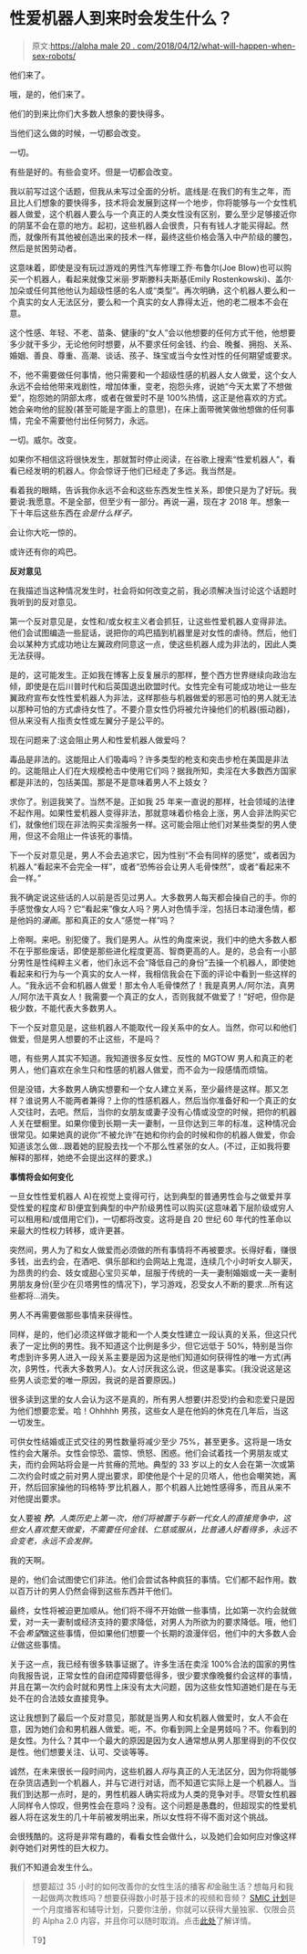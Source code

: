 # 性爱机器人到来时会发生什么？

> 原文:[https://alpha male 20 . com/2018/04/12/what-will-happen-when-sex-robots/](https://alphamale20.com/2018/04/12/what-will-happen-when-sex-robots/)

他们来了。

哦，是的，他们来了。

他们的到来比你们大多数人想象的要快得多。

当他们这么做的时候，一切都会改变。

一切。

有些是好的。有些会变坏。但是一切都会改变。

我以前写过这个话题，但我从未写过全面的分析。底线是:在我们的有生之年，而且比人们想象的要快得多，技术将会发展到这样一个地步，你将能够与一个女性机器人做爱，这个机器人要么与一个真正的人类女性没有区别，要么至少足够接近你的阴茎不会在意的地方。起初，这些机器人会很贵，只有有钱人才能买得起。然而，就像所有其他被创造出来的技术一样，最终这些价格会落入中产阶级的腰包，然后是贫困劳动者。

这意味着，即使是没有玩过游戏的男性汽车修理工乔·布鲁尔(Joe Blow)也可以购买一个机器人，看起来就像艾米丽·罗斯滕科夫斯基(Emily Rostenkowski)、盖尔·加朵或任何其他他认为超级性感的名人或“类型”。再次明确，这个机器人要么和一个真实的女人无法区分，要么和一个真实的女人靠得太近，他的老二根本不会在意。

这个性感、年轻、不老、苗条、健康的“女人”会以他想要的任何方式干他，他想要多少就干多少，无论他何时想要，从不要求任何金钱、约会、晚餐、拥抱、关系、婚姻、善良、尊重、高潮、谈话、孩子、珠宝或当今女性对性的任何期望或要求。

不，他不需要做任何事情，他只需要和一个超级性感的机器人女人做爱，这个女人永远不会给他带来戏剧性，增加体重，变老，抱怨头疼，说她“今天太累了不想做爱”，抱怨她的阴部太疼，或者在做爱时不是 100%热情，这正是他喜欢的方式。她会亲吻他的屁股(甚至可能是字面上的意思)，在床上面带微笑做他想做的任何事情，完全不需要他付出任何努力，永远。

一切。威尔。改变。

如果你不相信这将很快发生，那就暂时停止阅读，在谷歌上搜索“性爱机器人”，看看已经发明的机器人。你会惊讶于他们已经走了多远。我当然是。

看着我的眼睛，告诉我你永远不会和这些东西发生性关系，即使只是为了好玩。我要说:我愿意。不是全部，但至少有一部分。再说一遍，现在才 2018 年。想象一下十年后这些东西在*会是什么样子。*

会让你大吃一惊的。

或许还有你的鸡巴。

**反对意见**

在我描述当这种情况发生时，社会将如何改变之前，我必须解决当讨论这个话题时我听到的反对意见。

第一个反对意见是，女性和/或女权主义者会抓狂，让这些性爱机器人变得非法。他们会试图编造一些屁话，说把你的鸡巴插到机器里是对女性的虐待。然后，他们会以某种方式成功地让左翼政府同意这一点，使这些机器人成为非法的，因此人类无法获得。

是的，这可能发生。正如我在博客上反复展示的那样，整个西方世界继续向政治左倾，即使是在后川普时代和后英国退出欧盟时代。女性完全有可能成功地让一些左翼政府宣布女性性爱机器人为非法，这样那些与机器做爱的邪恶可怕的男人就无法以那种可怕的方式虐待女性了。不要介意女性仍将被允许操他们的机器(振动器)，但从来没有人指责女性或左翼分子是公平的。

现在问题来了:这会阻止男人和性爱机器人做爱吗？

毒品是非法的。这能阻止人们吸毒吗？许多类型的枪支和突击步枪在美国是非法的。这能阻止人们在大规模枪击中使用它们吗？据我所知，卖淫在大多数西方国家都是非法的，包括美国。那是不是意味着男人不上妓女？

求你了。别逗我笑了。当然不是。正如我 25 年来一直说的那样，社会领域的法律不起作用。如果性爱机器人变得非法，那就意味着价格会上涨，男人会非法购买它们，就像他们现在非法购买卖淫服务一样。这可能会阻止他们对某些类型的男人使用，但这不会阻止一件该死的事情。

下一个反对意见是，男人不会去追求它，因为性别“不会有同样的感觉”，或者因为机器人“看起来不会完全一样”，或者“恐怖谷会让男人毛骨悚然”，或者“看起来不会一样。”

我不确定说这些话的人以前是否见过男人。大多数男人每天都会操自己的手。你的手感觉像女人吗？它“看起来”像女人吗？男人对色情手淫，包括日本动漫色情，都是他妈的*漫画*。那和真正的女人“感觉一样”吗？

上帝啊。来吧。别犯傻了。我们是男人。从性的角度来说，我们中的绝大多数人都不在乎那些废话，即使是那些进化程度更高、智商更高的人。是的，总会有一小部分男性是性纯粹主义者，他们永远不会“降低自己的身份”去操一个机器人，即使她看起来和行为与一个真实的女人一样，我相信我会在下面的评论中看到一些这样的人。“我永远不会和机器人做爱！那太令人毛骨悚然了！我是真男人/阿尔法，真男人/阿尔法干真女人！我需要一个真正的女人，否则我就不做爱了！”好吧，但你是极少数，不能代表大多数男人。

下一个反对意见是，这些机器人不能取代一段关系中的女人。当然，你可以和他们做爱，但是男人想要的不止这些，不是吗？

嗯，有些男人其实不知道。我知道很多反女性、反性的 MGTOW 男人和真正的老男人，他们喜欢在余生只和性感的机器人做爱，而不会为一段感情而烦恼。

但是没错，大多数男人确实想要和一个女人建立关系，至少最终是这样。那又怎样？谁说男人不能两者兼得？上你的性感机器人，然后当你准备好和一个真正的女人交往时，去吧。然后，当你的女朋友或妻子没有心情或没空的时候，把你的机器人关在壁橱里。如果你傻到长期一夫一妻制，一旦你达到三年的标准，这种情况会很常见。如果她真的说你“不被允许”在她和你约会的时候和你的机器人做爱，你会知道该怎么做…跟着她的屁股去找一个不那么性紧张的女人。(不过，正如我将要解释的那样，她绝不会提出这样的要求。)

**事情将会如何变化**

一旦女性性爱机器人 A)在视觉上变得可行，达到典型的普通男性会与之做爱并享受性爱的程度*和* B)便宜到典型的中产阶级男性可以购买(这意味着下层阶级或穷人可以租用和/或借用它们)，一切都将改变。这将是自 20 世纪 60 年代的性革命以来最大的性权力转移，或许更甚。

突然间，男人为了和女人做爱而必须做的所有事情将不再被要求。长得好看，赚很多钱，出去约会，在酒吧、俱乐部和约会网站上鬼混，连续几个小时听女人聊天，为昂贵的约会、妓女或甜心宝贝买单，屈服于传统的一夫一妻制婚姻或一夫一妻制男朋友身份(至少在贝塔男性的情况下)，学习游戏，忍受女人不断的要求…所有这些都将…消失。

男人不再需要做那些事情来获得性。

同样，是的，他们必须这样做才能和一个人类女性建立一段认真的关系，但这只代表了一定比例的男性。我不知道这个比例是多少，但它远低于 50%，特别是当你考虑到许多男人进入一段关系主要是因为这是他们知道如何获得性的唯一方式(再次，β男性，代表大多数男人)。女人讨厌我这么说，但这是事实。(我没说这是这些男人谈恋爱的唯一原因，我说的是首要原因。)

很多读到这里的女人会认为这不是真的，所有男人想要(并忍受)约会和恋爱只是因为他们想要恋爱。哈！Ohhhhh 男孩，这些女人是在他妈的休克在几年后，当这一切发生。

可供女性结婚或正式交往的男性数量将减少至少 75%，甚至更多。这将是一场女性约会大屠杀。女性会惊恐、震惊、愤怒、困惑。他们会试着找一个男朋友或丈夫，而约会网站将会是一片贫瘠的荒地。典型的 33 岁以上的女人会在第一次或第二次约会时或之前对男人提出要求，即使他是个十足的贝塔人，他也会嘲笑她，离开，然后回家操他的玛格特·罗比机器人，那个机器人比她性感得多，而且从来不对他提出要求。

女人要被 ***拧**。人类历史上第一次，他们将被置于与新一代女人的直接竞争中，这些女人喜欢整天做爱，不需要任何金钱、仁慈或服从，比普通人好看得多，永远不会变老，永远不会发胖。*

我的天啊。

是的，他们会试图使它们非法。他们会尝试各种疯狂的事情。它们都不起作用。数以百万计的男人仍然会得到这些东西并干他们。

最终，女性将被迫更加顺从。他们将不得不开始做一些事情，比如第一次约会就做爱，对一夫一妻制或经济支持的要求降低，对男人为所欲为的要求降低。哦，他们不会*希望*做这些事情，但如果他们想要一个长期的浪漫伴侣，他们中的大多数人会*让*做这些事情。

关于这一点，我已经有很多轶事证据了。许多生活在卖淫 100%合法的国家的男性向我报告说，正常女性的自闭症障碍要低得多，很少要求像晚餐约会这样的事情，并且在第一次约会时就和男性上床没有太大问题，因为这些女性知道她们是在与无处不在的合法妓女直接竞争。

这让我想到了最后一个反对意见，那就是当男人和女机器人做爱时，女人不会在意，因为她们会和男机器人做爱。呃，不。你看到网上全是男妓吗？不。你看到的是女性。为什么？其中一个最大的原因是因为女人通常想从男人那里得到的不仅仅是性。他们想要关注、认可、交谈等等。

诚然，在未来很长一段时间内，这些机器人*将*与真正的人无法区分，因为你将能够在杂货店遇到一个机器人，并与它进行对话，而不知道它实际上是一个机器人。当我们到达那一点时，是的，男性机器人确实将成为人类的竞争对手。尽管女性机器人同样令人惊叹，但男性会在意吗？没有。这个问题是愚蠢的，但超现实的性爱机器人将在这发生的几十年前被发明出来，所以女性将不得不面对这个挑战。

会很残酷的。这将是非常有趣的，看看女性会做什么，以及她们会如何应对像这样剥夺她们对男性的巨大权力。

我们不知道会发生什么。

> 想要超过 35 小时的如何改善你的女性生活的播客*和*金融生活？想每月和我一起做两次教练吗？想要获得数小时基于技术的视频和音频？ [SMIC 计划](https://alphamale20.kartra.com/page/vIL17)是一个月度播客和辅导计划，只要你注册，你就可以获得大量独家、仅限会员的 Alpha 2.0 内容，并且你可以随时取消。点击[此处](https://alphamale20.kartra.com/page/vIL17)了解详情。
> 
> T9】